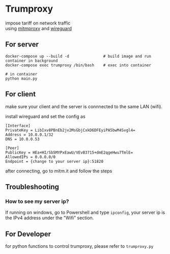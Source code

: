# Trumproxy

impose tariff on network traffic  
using [mitmproxy](https://mitmproxy.org/) and [wireguard](https://www.wireguard.com/)

## For server
```
docker-compose up --build -d               # build image and run container in background
docker-compose exec trumproxy /bin/bash    # exec into container

# in container
python main.py
```


## For client
make sure your client and the server is connnected to the same LAN (wifi).  

install wireguard and set the config as
```
[Interface]
PrivateKey = LibIxv8PBnEb2jv2MsGbjCxkD6DFEyiPA5bwM4Svgl4=
Address = 10.0.0.1/32
DNS = 10.0.0.53

[Peer]
PublicKey = HEa+HI/Sb5MYPxEawU/VEvB3715+dmE2qgeHwu7TmlE=
AllowedIPs = 0.0.0.0/0
Endpoint = {change to your server ip}:51820
```

after connecting, go to mitm.it and follow the steps

## Troubleshooting
### How to see my server ip?
If running on windows, go to Powershell and type `ipconfig`, your server ip is the IPv4 address under the "Wifi" section.

## For Developer
for python functions to control trumproxy, please refer to `trumproxy.py`
